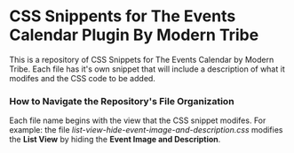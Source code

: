 # CSS Snippents for The Events Calendar Plugin By Modern Tribe
This is a repository of CSS Snippets for The Events Calendar by Modern Tribe. Each file has it's own snippet that will include a description of what it modifes and the CSS code to be added. 

### How to Navigate the Repository's File Organization 
Each file name begins with the view that the CSS snippet modifes. For example: the file *list-view-hide-event-image-and-description.css* modifies the **List View** by hiding the **Event Image and Description**.
